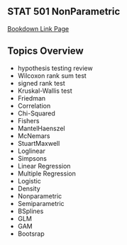 ## STAT 501 NonParametric

[Bookdown Link Page](https://katjanewilson.github.io/NonParametric-Statistics/)

## Topics Overview

* hypothesis testing review
* Wilcoxon rank sum test
* signed rank test
* Kruskal-Wallis test
* Friedman
* Correlation
* Chi-Squared
* Fishers
* MantelHaenszel
* McNemars
* StuartMaxwell
* Loglinear
* Simpsons
* Linear Regression
* Multiple Regression
* Logistic
* Density
* Nonparametric
* Semiparametric
* BSplines
* GLM
* GAM
* Bootsrap
